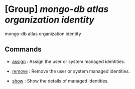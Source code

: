 # [Group] _mongo-db atlas organization identity_

mongo-db atlas organization identity

## Commands

- [assign](/Commands/mongo-db/atlas/organization/identity/_assign.md)
: Assign the user or system managed identities.

- [remove](/Commands/mongo-db/atlas/organization/identity/_remove.md)
: Remove the user or system managed identities.

- [show](/Commands/mongo-db/atlas/organization/identity/_show.md)
: Show the details of managed identities.
